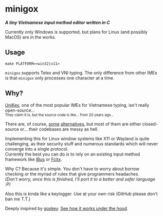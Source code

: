 # minigox

***A tiny Vietnamese input method editor written in C***

Currently only Windows is supported, but plans for Linux (and possibly MacOS)
are in the works.

## Usage

```console
make PLATFORM=<win32|x11>
```

`minigox` supports Telex and VNI typing. The only difference from other IMEs is
that `minigox` only processes one character at a time.

## Why?

[UniKey](https://www.unikey.org/), one of the most popular IMEs for Vietnamese
typing, isn't really open-source...\
<small>They claim it is, but the source code
is like... from 20 years ago...</small>

There are, of course, [some](https://github.com/tuyenvm/OpenKey/)
[alternatives](https://github.com/lamquangminh/EVKey/), but most of them are
either closed-source or... their codebases are messy as hell.

Implementing this for Linux window systems like X11 or Wayland is quite
challenging, as their security stuff and numerous standards which will never
converge into a single protocol.\
Currently the best you can do is to rely on an
existing input method framework like
[IBus](https://github.com/BambooEngine/ibus-bamboo) or
[Fcitx](https://github.com/fcitx/fcitx5-unikey).

Why C? Because it's simple. You don't have to worry about borrow checking or the
myriad of rules that give programmers headaches.\
*(Don't worry, once this is finished, I'll port it to a better and safer
language :P)*

Also this is kinda like a keylogger. Use at your own risk
(GitHub please don't ban me T.T.)

Deeply inspired by [goxkey](https://github.com/huytd/goxkey). [See how it works
under the hood](https://github.com/huytd/goxkey/blob/main/DEVELOPMENT.md).

